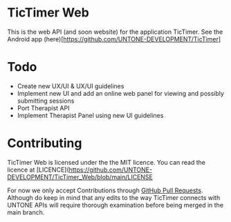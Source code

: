 # TicTimer Web
This is the web API (and soon website) for the application TicTimer. See the Android app (here)[https://github.com/UNTONE-DEVELOPMENT/TicTimer]
# Todo
- Create new UX/UI & UX/UI guidelines
- Implement new UI and add an online web panel for viewing and possibly submitting sessions
- Port Therapist API
- Implement Therapist Panel using new UI guidelines

# Contributing
TicTimer Web is licensed under the the MIT licence. You can read the licence at [LICENCE](https://github.com/UNTONE-DEVELOPMENT/TicTimer_Web/blob/main/LICENSE

For now we only accept Contributions through [GitHub Pull Requests](https://docs.github.com/en/github/collaborating-with-issues-and-pull-requests/about-pull-requests). Although do keep in mind that any edits to the way TicTimer connects with UNTONE APIs will require thorough examination before being merged in the main branch.
